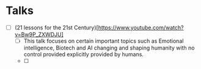 # Talks

- [ ] (21 lessons for the 21st Century)[https://www.youtube.com/watch?v=Bw9P_ZXWDJU]
  - [ ] This talk focuses on certain important topics such as Emotional intelligence, Biotech and AI changing and shaping humanity with no control provided explicitly provided by humans. 
  - [ ] 

